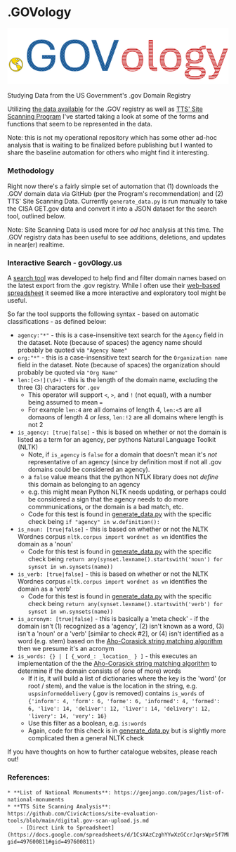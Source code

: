 # .GOVology

![.GOVology Logo](static/.govology-logo.png)

Studying Data from the US Government's .gov Domain Registry

Utilizing [the data available](https://get.gov/about/data/) for the .GOV registry as well as [TTS' Site Scanning Program](https://digital.gov/guides/site-scanning/) I've started taking a look at some of the forms and functions that seem to be represented in the data.

Note: this is not my operational repository which has some other ad-hoc analysis that is waiting to be finalized before publishing but I wanted to share the baseline automation for others who might find it interesting.

### Methodology
Right now there's a fairly simple set of automation that (1) downloads the .GOV domain data via GitHub (per the Program's recommendation) and (2) TTS' Site Scanning Data.
Currently `generate_data.py` is run manually to take the CISA GET.gov data and convert it into a JSON dataset for the search tool, outlined below.

Note: Site Scanning Data is used more for _ad hoc_ analysis at this time. The .GOV registry data has been useful to see additions, deletions, and updates in near(er) realtime.

### Interactive Search - gov0logy.us
A [search tool](https://gov0logy.us) was developed to help find and filter domain names based on the latest export from the .gov registry. While I often use their [web-based spreadsheet](https://flatgithub.com/cisagov/dotgov-data/blob/main/?filename=current-federal.csv) it seemed like a more interactive and exploratory tool might be useful.

So far the tool supports the following syntax - based on automatic classifications - as defined below:
  - `agency:"*"` - this is a case-insensitive text search for the `Agency` field in the dataset. Note (because of spaces) the agency name should probably be quoted via `"Agency Name"`
  - `org:"*"` - this is a case-insensitive text search for the `Organization name` field in the dataset. Note (because of spaces) the organization  should probably be quoted via `"Org Name"`
  - `len:[<>!](\d+)` - this is the length of the domain name, excluding the three (3) characters for `.gov`
      - This operator will support `<`, `>`, and `!` (not equal), with a number being assumed to mean `=`
      - For example `len:4` are all domains of length 4, `len:<5` are all domaons of length 4 _or less_, `len:!2` are all domains where length is not 2
  - `is_agency: [true|false]` - this is based on whether or not the domain is listed as a term for an agency, per pythons Natural Language Toolkit (NLTK)
      - Note, if `is_agency` is `false` for a domain that doesn't mean it's *not* representative of an agency (since by definition most if not all .gov domains could be considered an agency).
      - a `false` value means that the python NTLK library does not _define_ this domain as belonging to an agency
      - e.g. this might mean Python NLTK needs updating, or perhaps could be considered a sign that the agency needs to do more commmunications, or the domain is a bad match, etc.
      - Code for this test is found in [generate_data.py](periodic-table/generate_data.py) with the specific check being `if "agency" in w.definition():`
  - `is_noun: [true|false]` - this is based on whether or not the NLTK Wordnes corpus `nltk.corpus import wordnet as wn` identifies the domain as a 'noun'
      - Code for this test is found in [generate_data.py](periodic-table/generate_data.py) with the specific check being `return any(synset.lexname().startswith('noun') for synset in wn.synsets(name))`
  - `is_verb: [true|false]` - this is based on whether or not the NLTK Wordnes corpus `nltk.corpus import wordnet as wn` identifies the domain as a 'verb'
      - Code for this test is found in [generate_data.py](periodic-table/generate_data.py) with the specific check being `return any(synset.lexname().startswith('verb') for synset in wn.synsets(name))`
  - `is_acronym: [true|false]` - this is basically a 'meta check' - if the domain isn't (1) recognized as a 'agency', (2) isn't known as a word, (3) isn't a 'noun' or a 'verb' [similar to check #2], or (4) isn't identified as a word (e.g. stem) based on the [Aho-Corasick string matching algorithm](https://www.geeksforgeeks.org/aho-corasick-algorithm-pattern-searching/) then we presume it's an acronym
  - `is_words: {} | [ {_word_: _location_ } ]` - this executes an implementation of the the [Aho-Corasick string matching algorithm](https://www.geeksforgeeks.org/aho-corasick-algorithm-pattern-searching/) to determine if the domain consists of (one of more) words
    - If it is, it will build a list of dictionaries where the key is the 'word' (or root / stem), and the value is the location in the string, e.g. `uspsinformeddelivery` (.gov is removed) contains `is_words` of `{'inform': 4, 'form': 6, 'forme': 6, 'informed': 4, 'formed': 6, 'live': 14, 'deliver': 12, 'liver': 14, 'delivery': 12, 'livery': 14, 'very': 16}`
    - Use this filter as a boolean, e.g. `is:words`
    - Again, code for this check is in [generate_data.py](periodic-table/generate_data.py) but is slightly more complicated then a general NLTK check

If you have thoughts on how to further catalogue websites, please reach out!

### References:
    * **List of National Monuments**: https://geojango.com/pages/list-of-national-monuments
    * **TTS Site Scanning Analysis**: https://github.com/CivicActions/site-evaluation-tools/blob/main/digital.gov-scan-upload.js.md
        - [Direct Link to Spreadsheet](https://docs.google.com/spreadsheets/d/1CsXAzCzghYYwXzGCcrJqrsWpr5f7MbID2Qw6vQvi3sQ/edit?gid=497600811#gid=497600811)

